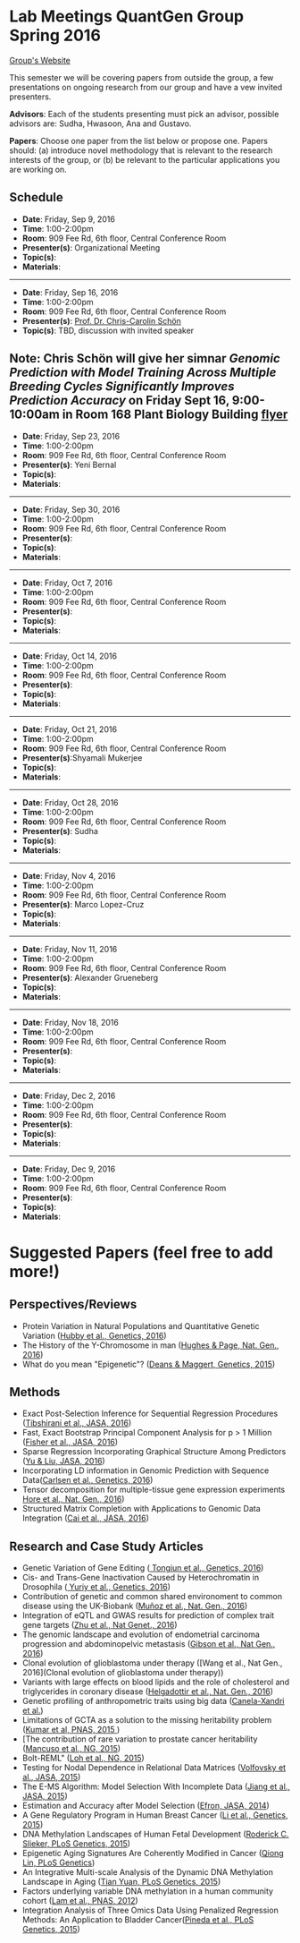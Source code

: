 # Lab Meetings QuantGen Group Spring 2016

[Group's Website](http://quantgen.github.io/)

This semester we will be covering  papers from outside the group, a few presentations on ongoing research from our group and have a vew invited presenters.

**Advisors**: Each of the students presenting must pick an advisor, possible advisors are: Sudha, Hwasoon, Ana and Gustavo.

**Papers**: Choose one paper from the list below or propose one. Papers should: (a) introduce novel methodology that is relevant to the research interests of the group, or (b) be relevant to the particular applications you are working on. 


## Schedule

 * **Date**: Friday, Sep 9, 2016
 * **Time**: 1:00-2:00pm
 * **Room**: 909 Fee Rd, 6th floor, Central Conference Room
 * **Presenter(s)**: Organizational Meeting
 * **Topic(s)**:
 * **Materials**:

---
 * **Date**: Friday, Sep 16, 2016
 * **Time**: 1:00-2:00pm
 * **Room**: 909 Fee Rd, 6th floor, Central Conference Room
 * **Presenter(s)**: [Prof. Dr. Chris-Carolin Schön](http://www.professoren.tum.de/en/schoen-chris-carolin/)
 * **Topic(s)**: TBD, discussion with invited speaker
 
**Note**: Chris Schön will give her simnar *Genomic Prediction with Model Training Across Multiple Breeding Cycles Significantly Improves Prediction Accuracy* on Friday Sept 16, 9:00-10:00am in Room 168 Plant Biology Building [flyer](https://www.dropbox.com/s/v71qe6zv2ieupt2/ChrisSch%C3%B6nSeminar.pdf?dl=0)
---

 * **Date**: Friday, Sep 23, 2016
 * **Time**: 1:00-2:00pm
 * **Room**: 909 Fee Rd, 6th floor, Central Conference Room
 * **Presenter(s)**: Yeni Bernal
 * **Topic(s)**:
 * **Materials**:

---

 * **Date**: Friday, Sep 30, 2016
 * **Time**: 1:00-2:00pm
 * **Room**: 909 Fee Rd, 6th floor, Central Conference Room
 * **Presenter(s)**:
 * **Topic(s)**:
 * **Materials**:

---

 * **Date**: Friday, Oct 7, 2016
 * **Time**: 1:00-2:00pm
 * **Room**: 909 Fee Rd, 6th floor, Central Conference Room
 * **Presenter(s)**:
 * **Topic(s)**:
 * **Materials**:

---

 * **Date**: Friday, Oct 14, 2016
 * **Time**: 1:00-2:00pm
 * **Room**: 909 Fee Rd, 6th floor, Central Conference Room
 * **Presenter(s)**:
 * **Topic(s)**:
 * **Materials**:

---

 * **Date**: Friday, Oct 21, 2016
 * **Time**: 1:00-2:00pm
 * **Room**: 909 Fee Rd, 6th floor, Central Conference Room
 * **Presenter(s)**:Shyamali Mukerjee
 * **Topic(s)**:
 * **Materials**:

---

 * **Date**: Friday, Oct 28, 2016
 * **Time**: 1:00-2:00pm
 * **Room**: 909 Fee Rd, 6th floor, Central Conference Room
 * **Presenter(s)**: Sudha
 * **Topic(s)**:
 * **Materials**:

---

 * **Date**: Friday, Nov 4, 2016
 * **Time**: 1:00-2:00pm
 * **Room**: 909 Fee Rd, 6th floor, Central Conference Room
 * **Presenter(s)**: Marco Lopez-Cruz
 * **Topic(s)**:
 * **Materials**:

---

 * **Date**: Friday, Nov 11, 2016
 * **Time**: 1:00-2:00pm
 * **Room**: 909 Fee Rd, 6th floor, Central Conference Room
 * **Presenter(s)**: Alexander Grueneberg
 * **Topic(s)**:
 * **Materials**:

---

 * **Date**: Friday, Nov 18, 2016
 * **Time**: 1:00-2:00pm
 * **Room**: 909 Fee Rd, 6th floor, Central Conference Room
 * **Presenter(s)**:
 * **Topic(s)**:
 * **Materials**:

---

 * **Date**: Friday, Dec 2, 2016
 * **Time**: 1:00-2:00pm
 * **Room**: 909 Fee Rd, 6th floor, Central Conference Room
 * **Presenter(s)**:
 * **Topic(s)**:
 * **Materials**:

---

 * **Date**: Friday, Dec 9, 2016
 * **Time**: 1:00-2:00pm
 * **Room**: 909 Fee Rd, 6th floor, Central Conference Room
 * **Presenter(s)**:
 * **Topic(s)**:
 * **Materials**:


# Suggested Papers (feel free to add more!)

## Perspectives/Reviews


 * Protein Variation in Natural Populations and Quantitative Genetic Variation ([Hubby et al., Genetics, 2016]( http://www.genetics.org/content/203/4/1497))
 * The History of the Y-Chromosome in man ([Hughes & Page, Nat. Gen., 2016](http://www.nature.com/ng/journal/v48/n6/pdf/ng.3580.pdf))
 * What do you mean "Epigenetic"? ([Deans & Maggert, Genetics, 2015](http://www.genetics.org/content/199/4/887))

## Methods

 * Exact Post-Selection Inference for Sequential Regression Procedures ([Tibshirani et al., JASA, 2016](http://www.tandfonline.com/doi/full/10.1080/01621459.2015.1108848))
 * Fast, Exact Bootstrap Principal Component Analysis for p > 1 Million ([Fisher et al., JASA, 2016](http://www.tandfonline.com/doi/full/10.1080/01621459.2015.1062383))
 * Sparse Regression Incorporating Graphical Structure Among Predictors ([Yu  & Liu, JASA, 2016](http://www.tandfonline.com/doi/full/10.1080/01621459.2015.1034319))
 * Incorporating LD information in Genomic Prediction with Sequence Data([Carlsen et al., Genetics, 2016](http://www.genetics.org/content/202/2/411))
 * Tensor decomposition for multiple-tissue gene expression experiments [Hore et al., Nat. Gen., 2016](http://www.nature.com/ng/journal/v48/n9/full/ng.3624.html))
 * Structured Matrix Completion with Applications to Genomic Data Integration ([Cai et al., JASA, 2016](http://www.tandfonline.com/doi/full/10.1080/01621459.2015.1021005))

## Research and Case Study Articles

  * Genetic Variation of Gene Editing ([ Tongjun et al., Genetics, 2016](http://www.genetics.org/content/202/2/787))
  * Cis- and Trans-Gene Inactivation Caused by Heterochromatin in Drosophila ([ Yuriy et al., Genetics, 2016](http://www.genetics.org/content/202/1/93))
  * Contribution of genetic and common shared environoment to common disease using the UK-Biobank ([Muñoz et al., Nat. Gen., 2016](http://www.nature.com/ng/journal/v48/n9/full/ng.3618.html))
  * Integration of eQTL and GWAS results for prediction of complex trait gene targets ([Zhu et al., Nat Genet., 2016](http://www.nature.com/ng/journal/v48/n5/pdf/ng.3538.pdf))
  * The genomic landscape and evolution of endometrial carcinoma progression and abdominopelvic metastasis ([Gibson et al., Nat Gen., 2016](http://www.nature.com/ng/journal/v48/n8/full/ng.3602.html))
  * Clonal evolution of glioblastoma under therapy ([Wang et al., Nat Gen., 2016](Clonal evolution of glioblastoma under therapy))
  * Variants with large effects on blood lipids and the role of  cholesterol and triglycerides in coronary disease ([Helgadottir et al., Nat. Gen., 2016](http://www.nature.com/ng/journal/v48/n6/pdf/ng.3561.pdf))
  * Genetic profiling of anthropometric traits using big data ([Canela-Xandri et al.](http://biorxiv.org/content/early/2015/12/01/033134.abstract))
  * Limitations of GCTA as a solution to the missing heritability problem ([Kumar et al, PNAS, 2015 ](http://www.pnas.org/content/113/1/E61.full.pdf))
  * [The contribution of rare variation to prostate cancer heritability ([Mancuso et al., NG, 2015](http://www.nature.com/ng/journal/v48/n1/full/ng.3446.html))
  * Bolt-REML" ([Loh et al., NG, 2015](http://www.nature.com/ng/journal/v47/n12/full/ng.3431.html))
  * Testing for Nodal Dependence in Relational Data Matrices ([Volfovsky et al., JASA, 2015](http://www.tandfonline.com/doi/full/10.1080/01621459.2014.965777))
  * The E-MS Algorithm: Model Selection With Incomplete Data ([Jiang et al., JASA, 2015](http://www.tandfonline.com/doi/full/10.1080/01621459.2014.948545))
  * Estimation and Accuracy after Model Selection ([Efron, JASA, 2014](http://www.tandfonline.com/doi/full/10.1080/01621459.2013.823775#abstract))
  * A Gene Regulatory Program in Human Breast Cancer ([Li et al., Genetics, 2015](http://www.genetics.org/content/201/4/1341))
  * DNA Methylation Landscapes of Human Fetal Development ([Roderick C. Slieker, PLoS Genetics, 2015](http://www.plosgenetics.org/article/info%3Adoi%2F10.1371%2Fjournal.pgen.1005583))
  * Epigenetic Aging Signatures Are Coherently Modified in Cancer ([Qiong Lin, PLoS Genetics](http://www.plosgenetics.org/article/info%3Adoi%2F10.1371%2Fjournal.pgen.1005334))
  * An Integrative Multi-scale Analysis of the Dynamic DNA Methylation Landscape in Aging ([Tian Yuan, PLoS Genetics, 2015](http://www.plosgenetics.org/article/info%3Adoi%2F10.1371%2Fjournal.pgen.1004996))
  * Factors underlying variable DNA methylation in a human community cohort ([Lam et al., PNAS, 2012](http://www.pnas.org/content/109/Supplement_2/17253.full.pdf?sid=c8beed59-5f0c-471b-a773-14b0ba21ef82))
  * Integration Analysis of Three Omics Data Using Penalized Regression Methods: An Application to Bladder Cancer([Pineda et al., PLoS Genetics, 2015](http://journals.plos.org/plosgenetics/article?id=10.1371/journal.pgen.1005689))
